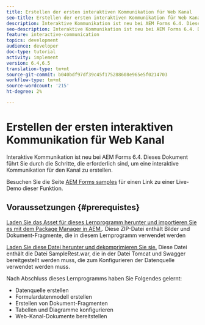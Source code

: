 ```yaml
---
title: Erstellen der ersten interaktiven Kommunikation für Web Kanal
seo-title: Erstellen der ersten interaktiven Kommunikation für Web Kanal
description: Interaktive Kommunikation ist neu bei AEM Forms 6.4. Dieses Dokument führt Sie durch die Schritte, die erforderlich sind, um eine interaktive Kommunikation für den Web-Kanal zu erstellen.
seo-description: Interaktive Kommunikation ist neu bei AEM Forms 6.4. Dieses Dokument führt Sie durch die Schritte, die erforderlich sind, um eine interaktive Kommunikation für den Web-Kanal zu erstellen.
feature: interactive-communication
topics: development
audience: developer
doc-type: tutorial
activity: implement
version: 6.4,6.5
translation-type: tm+mt
source-git-commit: b040bdf97df39c45f175288608e965e5f0214703
workflow-type: tm+mt
source-wordcount: '215'
ht-degree: 2%

---
```



# Erstellen der ersten interaktiven Kommunikation für Web Kanal

Interaktive Kommunikation ist neu bei AEM Forms 6.4. Dieses Dokument führt Sie durch die Schritte, die erforderlich sind, um eine interaktive Kommunikation für den Kanal zu erstellen.

Besuchen Sie die Seite [AEM Forms samples](https://forms.enablementadobe.com/content/samples/samples.html?query=0) für einen Link zu einer Live-Demo dieser Funktion.

## Voraussetzungen {#prerequistes}

[Laden Sie das Asset für dieses Lernprogramm herunter und importieren Sie es mit dem Package Manager in AEM.](assets/gettingstartedassets.zip). Diese ZIP-Datei enthält Bilder und Dokument-Fragmente, die in diesem Lernprogramm verwendet werden

[Laden Sie diese Datei herunter und dekomprimieren Sie sie.](assets/warfileandswaggerfile.zip) Diese Datei enthält die Datei SampleRest.war, die in der Datei Tomcat und Swagger bereitgestellt werden muss, die zum Konfigurieren der Datenquelle verwendet werden muss.

Nach Abschluss dieses Lernprogramms haben Sie Folgendes gelernt:

* Datenquelle erstellen
* Formulardatenmodell erstellen
* Erstellen von Dokument-Fragmenten
* Tabellen und Diagramme konfigurieren
* Web-Kanal-Dokumente bereitstellen




